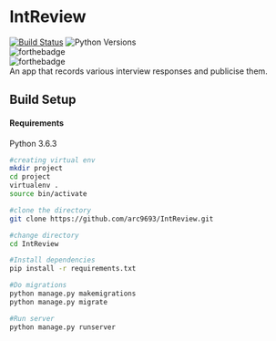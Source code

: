 # IntReview
[![Build Status](https://travis-ci.org/arc9693/IntReview.svg?branch=master)](https://travis-ci.org/arc9693/IntReview)
![Python Versions](https://img.shields.io/pypi/pyversions/django.svg?style=flat)<br>
![forthebadge](https://forthebadge.com/images/badges/made-with-python.svg)<br>
![forthebadge](https://forthebadge.com/images/badges/built-with-love.svg)<br>
An app that records various interview responses and publicise them.

## Build Setup
#### Requirements
Python 3.6.3

```bash
#creating virtual env
mkdir project
cd project
virtualenv .
source bin/activate

#clone the directory
git clone https://github.com/arc9693/IntReview.git

#change directory
cd IntReview

#Install dependencies
pip install -r requirements.txt

#Do migrations
python manage.py makemigrations
python manage.py migrate

#Run server
python manage.py runserver
```
